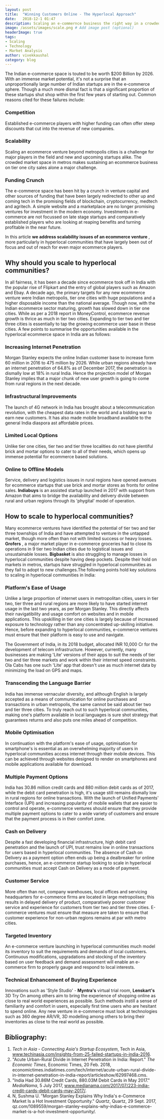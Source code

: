 ```yaml
---
layout: post
title:  "Winning Customers Online - The Hyperlocal Approach"
date:   2018-12-1 01:47
description: Scaling an e-commernce business the right way in a crowded market.
image: /assets/images/scale.png # Add image post (optional)
headerImage: true
tags: 
- Scaling
- Technology
- Market Analysis
author: vivekkaushal
category: blog
---
```


The Indian e-commerce space is touted to be worth $200 Billion by 2026. With an immense market potential, it&#39;s not a surprise that an unproportionally large number of Indian startups are in the e-commerce sphere. Though a much more dismal fact is that a significant proportion of these startups shut shop within the first few years of starting out. Common reasons cited for these failures include:

### Competition

Established e-commerce players with higher funding can often offer steep discounts that cut into the revenue of new companies.

### Scalability

Scaling an ecommerce venture beyond metropolis cities is a challenge for major players in the field and new and upcoming startups alike. The crowded market space in metros makes sustaining an ecommerce business on tier one city sales alone a major challenge.

### Funding Crunch

The e-commerce space has been hit by a crunch in venture capital and other sources of funding that have been largely redirected to other up and coming tech in the promising fields of blockchain, cryptocurrency, medtech and agritech. A simple website and a marketplace are no longer promising ventures for investment in the modern economy. Investments in e-commerce are not focussed on late stage startups and comparatively established players who are looking at reaping benefits and turning profitable in the near future.

In this article **we address scalability issues of an ecommerce venture** , more particularly in hyperlocal communities that have largely been out of focus and out of reach for even major ecommerce players.

## Why should you scale to hyperlocal communities?

In all fairness, it has been a decade since ecommerce took off in India with the popular rise of Flipkart and the entry of global players such as Amazon and Ebay. A decade ago, the primary targets for any new ecommerce venture were Indian metropolis, tier one cities with huge populations and a higher disposable income than the national average. Though now, with the Indian ecommerce sector maturing, growth has slowed down in tier one cities. While as per a 2018 report in MoneyControl, ecommerce revenue growth is thrice as much in tier two cities. Expanding to tier two and tier three cities is essentially to tap the growing ecommerce user base in these cities. A few points to summarise the opportunities available in the hyperlocal ecommerce space in India are as follows:

### Increasing Internet Penetration

Morgan Stanley expects the online Indian customer base to increase form 60 million in 2016 to 475 million by 2026. While urban regions already have an internet penetration of 64.8% as of December 2017, the penetration is dismally low at 18% in rural India. Hence the projection model of Morgan Stanley implies that a major chunk of new user growth is going to come from rural regions in the next decade.

### Infrastructural Improvements

The launch of 4G network in India has brought about a telecommunication revolution, with the cheapest data rates in the world and a bidding war to earn new customers. It has also made mobile broadband available to the general India diaspora ast affordable prices.

### Limited Local Options

Unlike tier one cities, tier two and tier three localities do not have plentiful brick and mortar options to cater to all of their needs, which opens up immense potential for ecommerce based solutions.

### Online to Offline Models

Service, delivery and logistics issues in rural regions have opened avenues for ecommerce startups that use brick and mortar stores as fronts for online sales. **Indiabuys** is an assisted startup launched in 2017 with support from Amazon that aims to bridge the availability and delivery divide between rural and urban regions through its &#39;phygital&#39; model of operation.

## How to scale to hyperlocal communities?

Many ecommerce ventures have identified the potential of tier two and tier three townships of India and have attempted to venture in the untapped market, though more often than not with limited success or heavy losses. **Grofers** , a major market player in e-commerce groceries had to close its operations in 9 tier two Indian cities due to logistical issues and unsustainable losses. **Bigbasket** is also struggling to manage losses in hyperlocal communities despite having deep pockets. Despite their hold on markets in metros, startups have struggled in hyperlocal communities as they fail to adopt to new challenges.The following points hold key solutions to scaling in hyperlocal communities in India:

### Platform&#39;s Ease of Usage
Unlike a large proportion of internet users in metropolitan cities, users in tier two, tier three and rural regions are more likely to have started internet usage in the last two years, as per Morgan Stanley. This directly affects their navigatibility and usage comfort on websites and in mobile applications. This upskilling in tier one cities is largely because of increased exposure to technology rather than any concentrated up-skilling initiative. Hence, before expanding to hyperlocal communities, e-commerce ventures must ensure that their platform is easy to use and navigate.

The Government of India, in its 2018 budget, allocated INR 10,000 Cr for the development of telecom infrastructure. However, currently, many businesses are making &#39;Lite&#39; versions of their apps to suit the needs of tier two and tier three markets and work within their internet speed constraints. Ola Cabs has one such &#39;Lite&#39; app that doesn&#39;t use as much internet data by minimizing the load on GPS and maps.

### Transcending the Language Barrier
India has immense vernacular diversity, and although English is largely accepted as a means of communication for online purchases and transactions in urban metropolis, the same cannot be said about tier two and tier three cities. To truly reach out to such hyperlocal communities, making one&#39;s platform available in local languages is sure shot strategy that guarantees returns and also puts one miles ahead of competition.

### Mobile Optimisation
In continuation with the platform&#39;s ease of usage, optimisation for smartphone&#39;s is essential as an overwhelming majority of users in hyperlocal communities access internet through their mobile devices. This can be achieved through websites designed to render on smartphones and mobile applications available for download.

### Multiple Payment Options
India has 30.86 million credit cards and 880 million debit cards as of 2017, while the debit card penetration is high, it&#39;s usage still remains dismally low in rural regions for online transactions. With the launch of Unified Payments&#39; Interface (UPI) and increasing popularity of mobile wallets that are easier to control and operate, e-commerce ventures should ensure that they provide multiple payment options to cater to a wide variety of customers and ensure that the payment process is in their comfort zone.

### Cash on Delivery
Despite a fast developing financial infrastructure, high debit card penetration and the launch of UPI, trust remains low in online transactions for users based in hyperlocal communities. The absence of Cash on Delivery as a payment option often ends up being a dealbreaker for online purchases, hence, an e-commerce startup looking to scale in hyperlocal communities must accept Cash on Delivery as a mode of payment.

### Customer Service
More often than not, company warehouses, local offices and servicing headquarters for e-commerce firms are located in large metropolises; this results in delayed delivery of product, comparatively poorer customer service and experience for customers from tier two and tier three cities. E-commerce ventures must ensure that measure are taken to ensure that customer experience for non-urban regions remains at par with metro cities.

### Targeted Inventory
An e-commerce venture launching in hyperlocal communities much model its inventory to suit the requirements and demands of local customers. Continuous modifications, upgradations and stocking of the inventory based on user feedback and demand assessment will enable an e-commerce firm to properly gauge and respond to local interests.

### Technical Enhancement of Buying Experience
Innovations such as &#39;Style Studio&#39; - **Myntra&#39;s** virtual trial room, **Lenskart&#39;s** 3D Try On among others aim to bring the experience of shopping online as close to real world experiences as possible. Such methods instill a sense of familiarity and comfort in users, especially first time users who are hesitant to spend online. Any new venture in e-commerce must look at technologies such as 360 degree AR/VR, 3D modelling among others to bring their inventories as close to the real world as possible.

## Bibliography:

1. _Tech in Asia - Connecting Asia&#39;s Startup Ecosystem_, Tech in Asia, www.techinasia.com/insights-from-25-failed-startups-in-india-2016.
2. &quot;Acute Urban-Rural Divide in Internet Penetration in India: Report.&quot; _The Economic Times_, Economic Times, 20 Feb. 2018, economictimes.indiatimes.com/tech/internet/acute-urban-rural-divide-in-internet-penetration-in-india-report/articleshow/62997468.cms.
3. &quot;India Had 30.86M Credit Cards, 880.03M Debit Cards in May 2017.&quot; _MediaNama_, 5 July 2017, www.medianama.com/2017/07/223-india-credit-cards-debit-cards-may-2017/.
4. N, Sushma U. &quot;Morgan Stanley Explains Why India&#39;s e-Commerce Market Is a Hot Investment Opportunity.&quot; _Quartz_, Quartz, 29 Sept. 2017, qz.com/1089559/morgan-stanley-explains-why-indias-e-commerce-market-is-a-hot-investment-opportunity/.